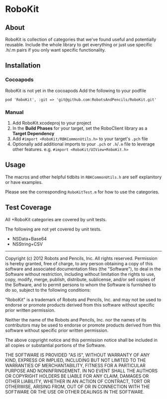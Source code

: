 # RoboKit

## About

RoboKit is collection of categories that we've found useful and potentially reusable. Include the whole library to get everything or just use specific .h/.m pairs if you only want specific functionality.

## Installation

### Cocoapods
RoboKit is not yet in the cocoapods Add the following to your podfile

`pod 'RoboKit', :git => 'git@github.com:RobotsAndPencils/RoboKit.git'`

### Manual
1. Add RoboKit.xcodeproj to your project 
2. In the **Build Phases** for your target, set the RoboClient library as a **Target Dependency**
3. Add `#import <RoboKit/RBKCommonUtils.h>` to your target's `.pch` file
4. Optionally add additional imports to your `.pch` or `.h`/`.m` file to leverage other features.  e.g. `#import <RoboKit/UIView+RoboKit.h>`

## Usage

The macros and other helpful tidbits in `RBKCommonUtils.h` are self explanitory or have examples.

Please see the corresponding `RoboKitTest.m` for how to use the categories.

## Test Coverage

All +RoboKit categories are covered by unit tests.

The following are not yet covered by unit tests.

* NSData+Base64 
* NSString+CSV

---

Copyright (c) 2012 Robots and Pencils, Inc. All rights reserved.
Permission is hereby granted, free of charge, to any person obtaining a copy of this software and associated documentation files (the "Software"), to deal in the Software without restriction, including without limitation the rights to use, copy, modify, merge, publish, distribute, sublicense, and/or sell copies of the Software, and to permit persons to whom the Software is furnished to do so, subject to the following conditions:

"RoboKit" is a trademark of Robots and Pencils, Inc. and may not be used to endorse or promote products derived from this software without specific prior written permission.

Neither the name of the Robots and Pencils, Inc. nor the names of its contributors may be used to endorse or promote products derived from this software without specific prior written permission. 

The above copyright notice and this permission notice shall be included in all copies or substantial portions of the Software.

THE SOFTWARE IS PROVIDED "AS IS", WITHOUT WARRANTY OF ANY KIND, EXPRESS OR IMPLIED, INCLUDING BUT NOT LIMITED TO THE WARRANTIES OF MERCHANTABILITY, FITNESS FOR A PARTICULAR PURPOSE AND NONINFRINGEMENT. IN NO EVENT SHALL THE AUTHORS OR COPYRIGHT HOLDERS BE LIABLE FOR ANY CLAIM, DAMAGES OR OTHER LIABILITY, WHETHER IN AN ACTION OF CONTRACT, TORT OR OTHERWISE, ARISING FROM, OUT OF OR IN CONNECTION WITH THE SOFTWARE OR THE USE OR OTHER DEALINGS IN THE SOFTWARE.

